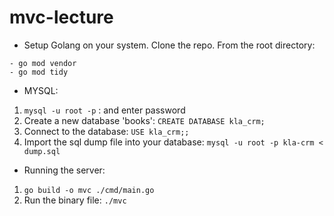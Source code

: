# mvc-lecture
- Setup Golang on your system. Clone the repo. From the root directory:
```
- go mod vendor
- go mod tidy
```


- MYSQL:
1. `mysql -u root -p` : and enter password
2. Create a new database 'books': `CREATE DATABASE kla_crm;`
3. Connect to the database: `USE kla_crm;;`
4. Import the sql dump file into your database: `mysql -u root -p kla-crm < dump.sql`


- Running the server:
1. `go build -o mvc ./cmd/main.go`
2.  Run the binary file: `./mvc`

